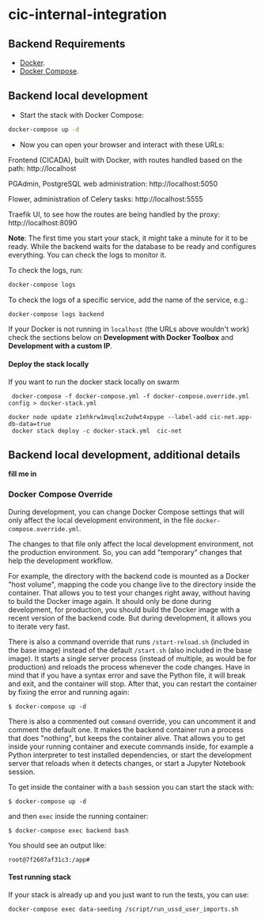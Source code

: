 # cic-internal-integration

## Backend Requirements

* [Docker](https://www.docker.com/).
* [Docker Compose](https://docs.docker.com/compose/install/).

## Backend local development

* Start the stack with Docker Compose:

```bash
docker-compose up -d
```

* Now you can open your browser and interact with these URLs:

Frontend (CICADA), built with Docker, with routes handled based on the path: http://localhost

PGAdmin, PostgreSQL web administration: http://localhost:5050

Flower, administration of Celery tasks: http://localhost:5555

Traefik UI, to see how the routes are being handled by the proxy: http://localhost:8090

**Note**: The first time you start your stack, it might take a minute for it to be ready. While the backend waits for the database to be ready and configures everything. You can check the logs to monitor it.

To check the logs, run:

```bash
docker-compose logs
```

To check the logs of a specific service, add the name of the service, e.g.:

```bash
docker-compose logs backend
```

If your Docker is not running in `localhost` (the URLs above wouldn't work) check the sections below on **Development with Docker Toolbox** and **Development with a custom IP**.

#### Deploy the stack locally

If you want to run the docker stack locally on swarm 

```
 docker-compose -f docker-compose.yml -f docker-compose.override.yml  config > docker-stack.yml
```

```
docker node update z1ehkrw1mvqlxc2udwt4xpype --label-add cic-net.app-db-data=true
 docker stack deploy -c docker-stack.yml  cic-net  
```


## Backend local development, additional details

**fill  me in**

### Docker Compose Override

During development, you can change Docker Compose settings that will only affect the local development environment, in the file `docker-compose.override.yml`.

The changes to that file only affect the local development environment, not the production environment. So, you can add "temporary" changes that help the development workflow.

For example, the directory with the backend code is mounted as a Docker "host volume", mapping the code you change live to the directory inside the container. That allows you to test your changes right away, without having to build the Docker image again. It should only be done during development, for production, you should build the Docker image with a recent version of the backend code. But during development, it allows you to iterate very fast.

There is also a command override that runs `/start-reload.sh` (included in the base image) instead of the default `/start.sh` (also included in the base image). It starts a single server process (instead of multiple, as would be for production) and reloads the process whenever the code changes. Have in mind that if you have a syntax error and save the Python file, it will break and exit, and the container will stop. After that, you can restart the container by fixing the error and running again:

```console
$ docker-compose up -d
```

There is also a commented out `command` override, you can uncomment it and comment the default one. It makes the backend container run a process that does "nothing", but keeps the container alive. That allows you to get inside your running container and execute commands inside, for example a Python interpreter to test installed dependencies, or start the development server that reloads when it detects changes, or start a Jupyter Notebook session.

To get inside the container with a `bash` session you can start the stack with:

```console
$ docker-compose up -d
```

and then `exec` inside the running container:

```console
$ docker-compose exec backend bash
```

You should see an output like:

```console
root@7f2607af31c3:/app#
```



#### Test running stack

If your stack is already up and you just want to run the tests, you can use:

```bash
docker-compose exec data-seeding /script/run_ussd_user_imports.sh
```


